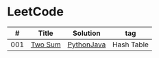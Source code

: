 # LeetCode
| #        | Title    |   Solution     |   tag     |
| :--------:   | :-----:   |  :------: |  :------: |
|   001      |   [Two Sum](https://leetcode.com/problems/two-sum/) |    [Python](./Python/001_twoSum.py)[Java](./Java/001_Two_Sum.java) |  Hash Table  |

